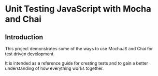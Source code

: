 # Unit Testing JavaScript with Mocha and Chai

## Introduction

This project demonstrates some of the ways to use MochaJS and Chai for test driven development.

It is intended as a reference guide for creating tests and to gain a better understanding of how everything works together.

